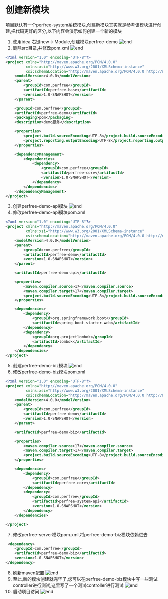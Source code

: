 # 创建新模块
项目默认有一个perfree-system系统模块,创建新模块其实就是参考该模块进行创建,把代码更好的区分,以下内容会演示如何创建一个新的模块

1. 使用idea 右键new-> Module,创建模块perfree-demo
   ![end](./images/1725584318967.png)
2. 删除src目录,并修改pom.xml
   ![end](./images/1725584505944.jpg)
```xml
<?xml version="1.0" encoding="UTF-8"?>
<project xmlns="http://maven.apache.org/POM/4.0.0"
         xmlns:xsi="http://www.w3.org/2001/XMLSchema-instance"
         xsi:schemaLocation="http://maven.apache.org/POM/4.0.0 http://maven.apache.org/xsd/maven-4.0.0.xsd">
    <modelVersion>4.0.0</modelVersion>
    <parent>
        <groupId>com.perfree</groupId>
        <artifactId>perfree-base</artifactId>
        <version>1.0-SNAPSHOT</version>
    </parent>

    <groupId>com.perfree</groupId>
    <artifactId>perfree-demo</artifactId>
    <packaging>pom</packaging>
    <description>demo服务</description>

    <properties>
        <project.build.sourceEncoding>UTF-8</project.build.sourceEncoding>
        <project.reporting.outputEncoding>UTF-8</project.reporting.outputEncoding>
    </properties>

    <dependencyManagement>
        <dependencies>
            <dependency>
                <groupId>com.perfree</groupId>
                <artifactId>perfree-core</artifactId>
                <version>1.0-SNAPSHOT</version>
            </dependency>
        </dependencies>
    </dependencyManagement>
</project>
```
3. 创建perfree-demo-api模块
   ![end](./images/1725584699408.jpg)
4. 修改perfree-demo-api模块pom.xml
```xml
<?xml version="1.0" encoding="UTF-8"?>
<project xmlns="http://maven.apache.org/POM/4.0.0"
         xmlns:xsi="http://www.w3.org/2001/XMLSchema-instance"
         xsi:schemaLocation="http://maven.apache.org/POM/4.0.0 http://maven.apache.org/xsd/maven-4.0.0.xsd">
    <modelVersion>4.0.0</modelVersion>
    <parent>
        <groupId>com.perfree</groupId>
        <artifactId>perfree-demo</artifactId>
        <version>1.0-SNAPSHOT</version>
    </parent>

    <artifactId>perfree-demo-api</artifactId>

    <properties>
        <maven.compiler.source>17</maven.compiler.source>
        <maven.compiler.target>17</maven.compiler.target>
        <project.build.sourceEncoding>UTF-8</project.build.sourceEncoding>
    </properties>

    <dependencies>
        <dependency>
            <groupId>org.springframework.boot</groupId>
            <artifactId>spring-boot-starter-web</artifactId>
        </dependency>
        <dependency>
            <groupId>org.projectlombok</groupId>
            <artifactId>lombok</artifactId>
        </dependency>
    </dependencies>
</project>
```
5. 创建perfree-demo-biz模块
   ![end](./images/1725584918419.jpg)
6. 修改perfree-demo-biz模块pom.xml
```xml
<?xml version="1.0" encoding="UTF-8"?>
<project xmlns="http://maven.apache.org/POM/4.0.0"
         xmlns:xsi="http://www.w3.org/2001/XMLSchema-instance"
         xsi:schemaLocation="http://maven.apache.org/POM/4.0.0 http://maven.apache.org/xsd/maven-4.0.0.xsd">
    <modelVersion>4.0.0</modelVersion>
    <parent>
        <groupId>com.perfree</groupId>
        <artifactId>perfree-demo</artifactId>
        <version>1.0-SNAPSHOT</version>
    </parent>

    <artifactId>perfree-demo-biz</artifactId>

    <properties>
        <maven.compiler.source>17</maven.compiler.source>
        <maven.compiler.target>17</maven.compiler.target>
        <project.build.sourceEncoding>UTF-8</project.build.sourceEncoding>
    </properties>

    <dependencies>
        <dependency>
            <groupId>com.perfree</groupId>
            <artifactId>perfree-core</artifactId>
        </dependency>
        <dependency>
            <groupId>com.perfree</groupId>
            <artifactId>perfree-system-api</artifactId>
            <version>1.0-SNAPSHOT</version>
        </dependency>
    </dependencies>

</project>
```
7. 修改perfree-server模块pom.xml,将perfree-demo-biz模块依赖进去
```xml
 <dependency>
    <groupId>com.perfree</groupId>
    <artifactId>perfree-demo-biz</artifactId>
    <version>1.0-SNAPSHOT</version>
</dependency>
```
8. 刷新maven配置
   ![end](./images/1725585167234.jpg)
9. 至此,新的模块创建就完毕了,您可以在perfree-demo-biz模块中写一些测试controller进行测试,这里写了一个测试controller进行测试
   ![end](./images/1725585381331.jpg)
10. 启动项目访问
   ![end](./images/1725585436618.jpg)
